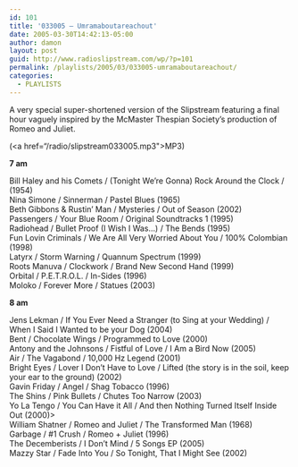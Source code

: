 ```yaml
---
id: 101
title: '033005 – Umramaboutareachout'
date: 2005-03-30T14:42:13-05:00
author: damon
layout: post
guid: http://www.radioslipstream.com/wp/?p=101
permalink: /playlists/2005/03/033005-umramaboutareachout/
categories:
  - PLAYLISTS
---
```

A very special super-shortened version of the Slipstream featuring a final hour vaguely inspired by the McMaster Thespian Society’s production of Romeo and Juliet.

(<a href=“/radio/slipstream033005.mp3">MP3</a>)

**7 am**</font> 

Bill Haley and his Comets / (Tonight We’re Gonna) Rock Around the Clock / (1954)  
Nina Simone / Sinnerman / Pastel Blues (1965)  
Beth Gibbons & Rustin’ Man / Mysteries / Out of Season (2002)  
Passengers / Your Blue Room / Original Soundtracks 1 (1995)  
Radiohead / Bullet Proof (I Wish I Was&#8230;) / The Bends (1995)  
Fun Lovin Criminals / We Are All Very Worried About You / 100% Colombian (1998)  
Latyrx / Storm Warning / Quannum Spectrum (1999)  
Roots Manuva / Clockwork / Brand New Second Hand (1999)  
Orbital / P.E.T.R.O.L. / In-Sides (1996)  
Moloko / Forever More / Statues (2003)

**8 am**</font> 

Jens Lekman / If You Ever Need a Stranger (to Sing at your Wedding) / When I Said I Wanted to be your Dog (2004)  
Bent / Chocolate Wings / Programmed to Love (2000)  
Antony and the Johnsons / Fistful of Love / I Am a Bird Now (2005)  
Air / The Vagabond / 10,000 Hz Legend (2001)  
Bright Eyes / Lover I Don’t Have to Love / Lifted (the story is in the soil, keep your ear to the ground) (2002)  
Gavin Friday / Angel / Shag Tobacco (1996)  
The Shins / Pink Bullets / Chutes Too Narrow (2003)  
Yo La Tengo / You Can Have it All / And then Nothing Turned Itself Inside Out (2000)>  
William Shatner / Romeo and Juliet / The Transformed Man (1968)  
Garbage / #1 Crush / Romeo + Juliet (1996)  
The Decemberists / I Don’t Mind / 5 Songs EP (2005)  
Mazzy Star / Fade Into You / So Tonight, That I Might See (2002)